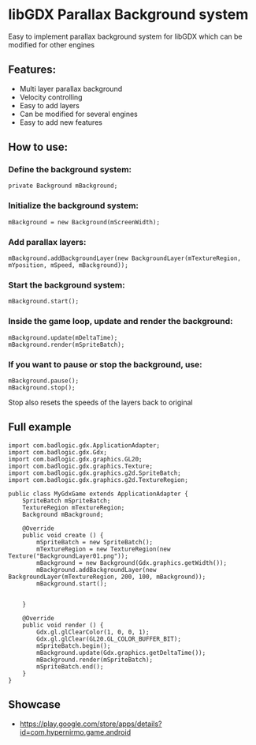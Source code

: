 # libGDX Parallax Background system

Easy to implement parallax background system for libGDX which can be modified for other engines

## Features:
- Multi layer parallax background
- Velocity controlling
- Easy to add layers
- Can be modified for several engines
- Easy to add new features


## How to use:
### Define the background system:
```
private Background mBackground;
```

### Initialize the background system:
```
mBackground = new Background(mScreenWidth);
```

### Add parallax layers:
```
mBackground.addBackgroundLayer(new BackgroundLayer(mTextureRegion, mYposition, mSpeed, mBackground));
```

### Start the background system:
```
mBackground.start();
```

### Inside the game loop, update and render the background:
```
mBackground.update(mDeltaTime);
mBackground.render(mSpriteBatch);
```

### If you want to pause or stop the background, use:
```
mBackground.pause();
mBackground.stop();
```
Stop also resets the speeds of the layers back to original

## Full example
```
import com.badlogic.gdx.ApplicationAdapter;
import com.badlogic.gdx.Gdx;
import com.badlogic.gdx.graphics.GL20;
import com.badlogic.gdx.graphics.Texture;
import com.badlogic.gdx.graphics.g2d.SpriteBatch;
import com.badlogic.gdx.graphics.g2d.TextureRegion;

public class MyGdxGame extends ApplicationAdapter {
	SpriteBatch mSpriteBatch;
	TextureRegion mTextureRegion;
	Background mBackground;
	
	@Override
	public void create () {
		mSpriteBatch = new SpriteBatch();
		mTextureRegion = new TextureRegion(new Texture("BackgroundLayer01.png"));
		mBackground = new Background(Gdx.graphics.getWidth());
		mBackground.addBackgroundLayer(new BackgroundLayer(mTextureRegion, 200, 100, mBackground));
		mBackground.start();
		
		
	}

	@Override
	public void render () {
		Gdx.gl.glClearColor(1, 0, 0, 1);
		Gdx.gl.glClear(GL20.GL_COLOR_BUFFER_BIT);
		mSpriteBatch.begin();
		mBackground.update(Gdx.graphics.getDeltaTime());
		mBackground.render(mSpriteBatch);
		mSpriteBatch.end();
	}
}
```

## Showcase
- https://play.google.com/store/apps/details?id=com.hypernirmo.game.android

